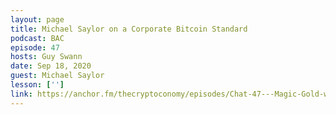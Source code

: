 ```yaml
---
layout: page
title: Michael Saylor on a Corporate Bitcoin Standard
podcast: BAC
episode: 47
hosts: Guy Swann
date: Sep 18, 2020
guest: Michael Saylor
lesson: ['']
link: https://anchor.fm/thecryptoconomy/episodes/Chat-47---Magic-Gold-with-Michael-Saylor-ejrbld
---
```

